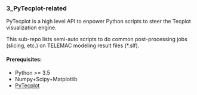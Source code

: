 ### 3_PyTecplot-related

PyTecplot is a high level API to enpower Python scripts to steer the Tecplot visualization engine.

This sub-repo lists semi-auto scripts to do common post-processing jobs (slicing, etc.) on TELEMAC modeling result files (*.slf).

#### Prerequisites:

* Python >= 3.5
* Numpy+Scipy+Matplotlib
* [PyTecplot](https://www.tecplot.com/docs/pytecplot/index.html)

